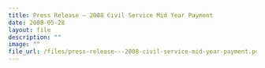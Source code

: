 ```yaml
---
title: Press Release – 2008 Civil Service Mid Year Payment
date: 2008-05-28
layout: file
description: ""
image: ""
file_url: /files/press-release---2008-civil-service-mid-year-payment.pdf
---
```

